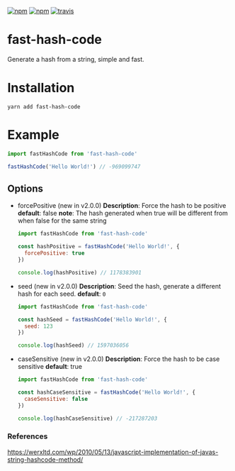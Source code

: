 [![npm](https://img.shields.io/npm/v/fast-hash-code.svg)](https://www.npmjs.com/package/fast-hash-code)
[![npm](https://img.shields.io/npm/dy/fast-hash-code)](https://www.npmjs.com/package/fast-hash-code)
[![travis](https://app.travis-ci.com/alexandrehpiva/fast-hash-code.svg?branch=main)](https://travis-ci.com/github/alexandrehpiva/fast-hash-code)

# fast-hash-code

Generate a hash from a string, simple and fast.

# Installation

```
yarn add fast-hash-code
```

# Example

```js
import fastHashCode from 'fast-hash-code'

fastHashCode('Hello World!') // -969099747
```

## Options

- forcePositive (new in v2.0.0)
  **Description**: Force the hash to be positive
  **default**: false
  **note**: The hash generated when true will be different from when false for the same string

  ```js
  import fastHashCode from 'fast-hash-code'

  const hashPositive = fastHashCode('Hello World!', {
    forcePositive: true
  })

  console.log(hashPositive) // 1178383901
  ```

- seed (new in v2.0.0)
  **Description**: Seed the hash, generate a different hash for each seed.
  **default**: `0`

  ```js
  import fastHashCode from 'fast-hash-code'

  const hashSeed = fastHashCode('Hello World!', {
    seed: 123
  })

  console.log(hashSeed) // 1597036056
  ```

- caseSensitive (new in v2.0.0)
  **Description**: Force the hash to be case sensitive
  **default**: true

  ```js
  import fastHashCode from 'fast-hash-code'

  const hashCaseSensitive = fastHashCode('Hello World!', {
    caseSensitive: false
  })

  console.log(hashCaseSensitive) // -217287203
  ```

### References

https://werxltd.com/wp/2010/05/13/javascript-implementation-of-javas-string-hashcode-method/
